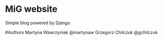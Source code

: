 # MiG website
Simple blog 
powered by Django

#Authors
Martyna Wawrzyniak @martynaw
Grzegorz Chilczuk @gchilczuk

